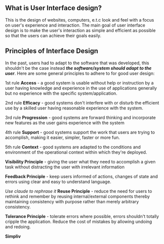 ## What is User Interface design?
This is the design of websites, computers, e.t.c look and feel with a focus on user's experience and interaction. The main goal of user interface design is to make the user's interaction as simple and efficient as possible so that the users can achieve their goals easily.

## Principles of Interface Design
In the past, users had to adapt to the software that was developed, this shouldn't be the case instead ***the software/system should adapt to the user***.
Here are some general principles to adhere to for good user design:

1st rule
**Access** - a good system is usable without help or instruction by a user having knowledge and experience in the use of applications generally but no experience with the specific system/application.

2nd rule
**Efficacy** - good systems don't interfere with or disturb the efficient use by a skilled user having reasonable experience with the system.

3rd rule
**Progression** - good systems are forward thinking and incorporate new features as the user gains experience with the system

4th rule
**Support** - good systems support the work that users are trying to accomplish, making it easier, simpler, faster or more fun.

5th rule
**Context** - good systems are adapted to the conditions and environment of the operational context within which they're deployed.

**Visibility Principle** - giving the user what they need to accomplish a given task without distracting the user with irrelevant information

**Feedback Principle** - keep users informed of actions, changes of state and errors using clear and easy to understand language.

*Use claude to rephrase it*
**Reuse Principle** - reduce the need for users to rethink and remember by reusing internal/external components thereby maintaining consistency with purpose rather than merely arbitrary consistency.

**Tolerance Principle** - tolerate errors where possible, errors shouldn't totally cripple the application. Reduce the cost of mistakes by allowing undoing and redoing.

**Simpliv**
